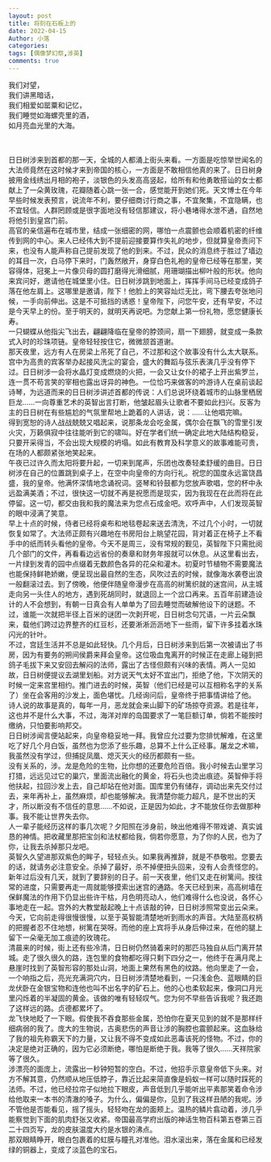 ```yaml
---
layout: post
title: 将刻在石板上的
date: 2022-04-15
Author: 小落
categories: 
tags: [偶像梦幻祭,涉英]
comments: true
--- 
```


我们对望，<br>
我们讲黑暗话，<br>
我们相爱如罂粟和记忆，<br>
我们睡觉如海螺壳里的酒，<br>
如月亮血光里的大海。
<!-- more -->
<br><br>
日日树涉来到首都的那一天，全城的人都涌上街头来看。一方面是吃惊举世闻名的大法师竟然在这时候才来到帝国的核心，一方面是不敢相信他真的来了。日日树身披用金线绣出月相的袍子，淡银色的头发高高竖起，给所有和他勇敢搭讪的女士都献上了一朵黄玫瑰，花瓣随着心跳一张一合，感觉能开到她们死。天文博士在今年早些时候发表预言，说流年不利，要仔细商讨行商之事，不宜聚集，不宜隐瞒，也不宜轻信。人群罔顾或是很字面地没有轻信那建议，将小巷堵得水泄不通，自然地将他引到皇宫门前。<br>
高官的亲信遍布在城市里，结成一张细密的网，哪怕一点震颤也会顺着机密的纤维传到网的中心。来人已经伟大到不提前迎接要算作失礼的地步，但就算皇帝责问下来，也没有人能声称自己提前发现了他的到来。不过，民众的消息终于胜过了墙边的耳目一次，白马停下来时，门轰然敞开，身穿白色礼袍的皇帝已经等在那里，笑容得体，冠冕上一片像贝母的圆打磨得光滑细腻，用珊瑚描出柳叶般的形状。他向来宾问好，邀请他在城堡里小住。日日树涉跳到地面上，挥挥手间马已经变成鸽子落在他左肩上。这哪里是邀请，陛下！他脸上的笑容灿烂无比，弯下腰去夸张地问候，一手向前伸出。这是不可抵挡的诱惑！皇帝陛下，问您午安，还有早安，不过是今天早上的份。至于明天的，就明天再说吧。为您献上第一份礼物，愿您健康长寿。<br>
一只蝴蝶从他指尖飞出去，翩翩降临在皇帝的脖颈间，扇一下翅膀，就变成一条款式入时的珍珠项链。皇帝轻轻按住它，微微颔首道谢。<br>
那天夜里，远方有人在房梁上吊死了自己，不过那和这个故事没有什么太大联系。宫中为高贵的宾客举办起接风洗尘的宴会，盛大的舞蹈与弦乐表演几乎没有停下过。日日树涉一会将水晶灯变成燃烧的火把，一会又让女仆的裙子上开出紫罗兰，连一贯不苟言笑的宰相也露出讶异的神色。一位恰巧来做客的吟游诗人在桌前谈起诗琴，为远道而来的日日树涉讲述首都的传说：人们总说环绕着城市的山脉里栖居巨龙……一向尊重艺术的英智出言打断，他皱起眉头让歌者不要如此扫兴。反客为主的日日树在有些尴尬的气氛里帮地上跪着的人讲话，说：……让他唱完嘛。<br>
得到宽恕的诗人战战兢兢又唱起来，说那条龙会吃金属，偶尔会在飘飞的雪里引发火灾，万籁俱寂中往往能听到它的啸叫。好在学者们统一确定此地大陆结构稳妥，只要开采得当，不会出现大规模的坍塌。如此有教育及科学意义的故事难能可贵，在场的人都颇紧张地笑起来。<br>
午夜已过许久而太阳将要升起，一切来到尾声，乐团也改奏轻柔舒缓的曲目。日日树涉在自己的位置跳到桌子上，在空中向皇帝的方向行礼。祝您的国度永远富饶昌盛，我的皇帝。他满怀深情地念诵祝词。竖琴和铃鼓都为您放声歌唱，您的杯中永远盈满美酒；不过，很快这一切就不再是祝愿而是现实，因为我现在在此而将在此停留。这一切，都交由我和我的魔法来为您点石成金吧。欢呼声中，人们发现英智的眼中浸满了笑意。<br>
早上十点的时候，侍者已经将桌布和地毯卷起来送去清洗，不过几个小时，一切就恢复如常了。大法师正颇有兴趣地在书房阳台上眺望花园，背对着正在椅子上不看手中的纸而转头看他的皇帝。今天不是周三，没有常规的觐见，英智陛下只需批阅几个部门的文件，再看看边远省份的奏章和财务年报就可以休息。从这里看出去，一片绿到发青的园中点缀着无数颜色各异的花朵和灌木。初夏时节植物不需要魔法也能保持鲜艳娇嫩，便呈现出最自然的生态，风吹过去的时候，就像海水袭卷出浪一般翻滚过去。到了傍晚，他便伴随皇帝漫步在高高的树篱织就的迷宫间，从主城走向另一头住人的地方，遇到死胡同时，就退回上一个岔口再来。五百年前建造设计的人不会想到，有朝一日真会有人单单为了回去睡觉而破解他设下的谜题。不过，谁能一次就把半径上百米的谜团一次剥开呢，日日树念句咒语，一片云朵飘来，载他们跨过边界整齐的红豆杉，还要淅淅沥沥地下一些雨，留下许多挂着水珠闪光的针叶。<br>
不过，宫廷生活并不总是如此轻快。几个月后，日日树涉来到后第一次被请出了书房，因为有要务的朔间侯爵来拜会皇帝。这位吸血鬼离开的时候正在走廊上碰到把鸽子毛拔下来又安回去解闷的法师，露出了古怪但颇有兴味的表情。两人一见如故，日日树便提议去湖里划船。对方说天气太好不宜出门，拒绝了他，下次阴天的时候一定来宫里相约。推门进去的时候，英智（他们已经是可以互相称名字的关系了）坐在会客用的沙发上，面色堪忧。几经询问后，皇帝终于把事情讲给了他。<br>
诗人说的故事是真的，每年一月，恶龙就会来山脚下的矿场掠夺资源。若是往年，这也并不是什么大事，不过，海洋对岸的岛国要求了一笔巨额订单，倘若不能按时缴纳，只怕要影响邦交。<br>
日日树涉闻言便站起来，向皇帝稳妥地一拜。我曾应允过要为您排忧解难，在这里吃了好几个月白饭，虽然也为您添了些乐趣，总算不上什么正经事。屠龙之术嘛，我虽然没有学过，但捕捉凤凰、熄灭天火的经历都颇有一些。<br>
没有关系的，涉。龙是危险的生物，比你想的还要危险百倍。我小时候去山里学习打猎，远远见过它的巢穴，里面流出融化的黄金，将石头也烫出痕迹。英智伸手将他扶起，拉回沙发上去，自己却站在他对面。国库里仍有储存，调动出来先交付过去，来年再补上，虽然麻烦，却也能够解决。我清楚你能力超凡，是不世出的天才，所以断没有不信任的意思……不如说，正是因为如此，才不能放任你去做那种事。我不能让世界失去你。<br>
人一辈子能经历这样的事几次呢？夕阳照在涉身前，映出他难得不带戏谑、真实诚恳的神情。把收藏里那把宝剑和法杖都给我，倘若你愿意，为了你的人民，也为了你，让我去杀掉那只龙吧。<br>
英智久久望进那双紫色的眸子，轻轻点头。如果我再推辞，就是不恭敬啦。您要去的话，就请务必注意安全。杀掉了最好，杀不掉便扭头回来，没有人会责怪您的。<br>
新年过后没有几天，就到了要辞别的日子。前一天夜里，他们又走在树篱间。按往常的进度，只需要再走一周就能够摸索出迷宫的通路。冬天已经到来，高高树墙在保鲜魔法的作用下仍显出些许干枯，月色明亮动人，他们难得什么也没说，各怀心事地走在一起。宫外的大教堂敲起晚上十点该敲的钟，日日树涉照常变出云朵来。今天，它向前走得很慢很慢，以至于英智能清楚地听到雨水的声音。大陆至高权柄的把握者忍不住地想，树篱在哭呀。而他的座上宾将手从身后伸过来，在他的腿上留下一朵毫无加工痕迹的玫瑰花。<br>
清晨来的时候，街上还有些冷清，日日树仍然骑着来时的那匹马独自从后门离开禁城。走了很久很久的路，连包里的食物都吃得只剩下四分之一，他终于在满月爬上悬崖时找到了英智形容的那处山洞，地面上果然有黑色的纹路。他向里走了一会，一个响指之后，亮光充满洞穴内，日日树涉清楚地看到，一只浅金色、蓝眼睛的巨龙伏卧在金银宝物和连他也叫不出名字的矿石上。他的心也柔软起来，像洞口月光里闪烁着的半凝固的黄金。该做的唯有轻轻叹气。您为何不早些告诉我呢？我还跑了这样远的路。贞德都累坏了。<br>
龙飞快地眨了一下眼。假使我不吞食那些金属，恐怕你在夏天见到的就不是那样纤细病弱的我了。庞大的生物说，古奥悲伤的声音让涉的胸腔也震颤起来。这血脉给了我的祖先称霸天下的力量，又让我不得不变成如此恶毒该死的怪物。不过，你的决定是绝对正确的，因为它必须断绝，哪怕是断绝于我。我等了很久……天祥院家等了很久。<br>
涉漂亮的面庞上，流露出一秒钟短暂的空白。不过，他招手示意皇帝低下头来。对方不解其意，仍然顺从地压低脖子，靠近比起来简直像是蚂蚁一样可以随时踩死的法师。不过，他已经拉帘子似地拉下眼皮，声音低到几乎能听出平素那笑着命令涉给他取来一本书的清澈的嗓子。为什么，偏偏是你，见到了我这样丑陋的我呢。涉不管他是否能看见，摇了摇头，轻轻吻在龙的面颊上。温热的鳞片翕动着，涉几乎能察觉到下面的肌肉舒张又收紧。帝国最高学府出版的神话生物百科第五卷第三百二十四页写，龙的皮肤温度大约是水银的沸点。<br>
那双眼睛睁开，眼白包裹着的虹膜与瞳孔对准他。泪水滚出来，落在金属和已经发绿的铜器上，变成了淡蓝色的宝石。
